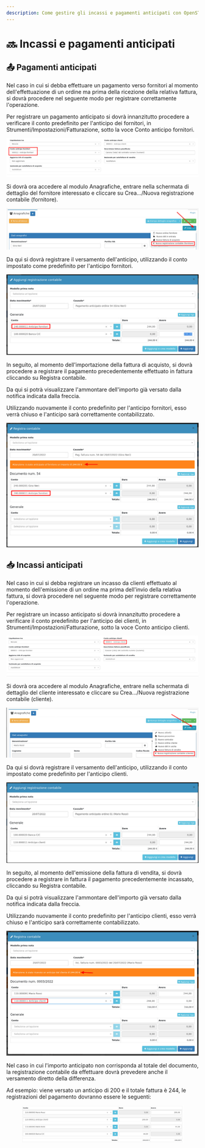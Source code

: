 ```yaml
---
description: Come gestire gli incassi e pagamenti anticipati con OpenSTAManager
---
```


# 🔜 Incassi e pagamenti anticipati

## 📤 Pagamenti anticipati

Nel caso in cui si debba effettuare un pagamento verso fornitori al momento dell'effettuazione di un ordine ma prima della ricezione della relativa fattura, si dovrà procedere nel seguente modo per registrare correttamente l'operazione.

Per registrare un pagamento anticipato si dovrà innanzitutto procedere a verificare il conto predefinito per l'anticipo dei fornitori, in Strumenti/Impostazioni/Fatturazione, sotto la voce Conto anticipo fornitori.

![](<../../.gitbook/assets/immagine (19).png>)

Si dovrà ora accedere al modulo Anagrafiche, entrare nella schermata di dettaglio del fornitore interessato e cliccare su Crea.../Nuova registrazione contabile (fornitore).

![](<../../.gitbook/assets/immagine (9).png>)

Da qui si dovrà registrare il versamento dell'anticipo, utilizzando il conto impostato come predefinito per l'anticipo fornitori.

![](<../../.gitbook/assets/immagine (399).png>)

In seguito, al momento dell'importazione della fattura di acquisto, si dovrà procedere a registrare il pagamento precedentemente effettuato in fattura cliccando su Registra contabile.

Da qui si potrà visualizzare l'ammontare dell'importo già versato dalla notifica indicata dalla freccia.

Utilizzando nuovamente il conto predefinito per l'anticipo fornitori, esso verrà chiuso e l'anticipo sarà correttamente contabilizzato.

![](<../../.gitbook/assets/immagine (292).png>)

## 📥  Incassi anticipati

Nel caso in cui si debba registrare un incasso da clienti effettuato al momento dell'emissione di un ordine ma prima dell'invio della relativa fattura, si dovrà procedere nel seguente modo per registrare correttamente l'operazione.

Per registrare un incasso anticipato si dovrà innanzitutto procedere a verificare il conto predefinito per l'anticipo dei clienti, in Strumenti/Impostazioni/Fatturazione, sotto la voce Conto anticipo clienti.

![](<../../.gitbook/assets/immagine (396).png>)

Si dovrà ora accedere al modulo Anagrafiche, entrare nella schermata di dettaglio del cliente interessato e cliccare su Crea.../Nuova registrazione contabile (cliente).

![](<../../.gitbook/assets/immagine (98).png>)

Da qui si dovrà registrare il versamento dell'anticipo, utilizzando il conto impostato come predefinito per l'anticipo clienti.

![](<../../.gitbook/assets/immagine (294).png>)

In seguito, al momento dell'emissione della fattura di vendita, si dovrà procedere a registrare in fattura il pagamento precedentemente incassato, cliccando su Registra contabile.

Da qui si potrà visualizzare l'ammontare dell'importo già versato dalla notifica indicata dalla freccia.

Utilizzando nuovamente il conto predefinito per l'anticipo clienti, esso verrà chiuso e l'anticipo sarà correttamente contabilizzato.

![](<../../.gitbook/assets/immagine (215).png>)

Nel caso in cui l'importo anticipato non corrisponda al totale del documento, la registrazione contabile da effettuare dovrà prevedere anche il versamento diretto della differenza.

Ad esempio: viene versato un anticipo di 200 e il totale fattura è 244, le registrazioni del pagamento dovranno essere le seguenti:

<figure><img src="../../.gitbook/assets/immagine (199).png" alt=""><figcaption></figcaption></figure>

